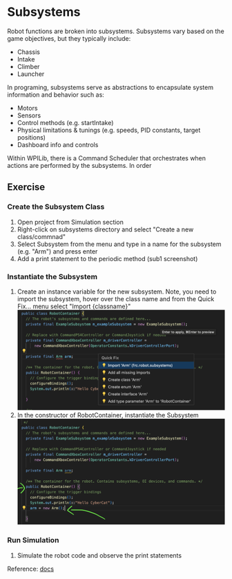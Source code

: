 # Subsystems
Robot functions are broken into subsystems.  Subsystems vary based on the game objectives, but they typically include:
- Chassis
- Intake
- Climber
- Launcher

In programing, subsystems serve as abstractions to encapsulate system information and behavior such as:
- Motors
- Sensors
- Control methods (e.g. startIntake)
- Physical limitations & tunings (e.g. speeds, PID constants, target positions)
- Dashboard info and controls

Within WPILib, there is a Command Scheduler that orchestrates when actions are performed by the subsystems.  In order 

## Exercise
### Create the Subsystem Class
1) Open project from Simulation section
1) Right-click on subsystems directory and select "Create a new class/commnad"
1) Select Subsystem from the menu and type in a name for the subsystem (e.g. "Arm") and press enter
1) Add a print statement to the periodic method
   (sub1 screenshot)

### Instantiate the Subsystem
1) Create an instance variable for the new subsystem.  Note, you need to import the subsystem, hover over the class name and from the Quick Fix... menu select "Import {classname}"
   ![Instantiation](https://github.com/cybercat5436/Programming_Basics/blob/main/assets/rc1.png)
1) In the constructor of RobotContainer, instantiate the Subsystem
   ![Instantiation in constructor](https://github.com/cybercat5436/Programming_Basics/blob/main/assets/rc2.png)

### Run Simulation
1) Simulate the robot code and observe the print statements 

Reference:
[docs](https://docs.wpilib.org/en/stable/docs/software/commandbased/subsystems.html)
